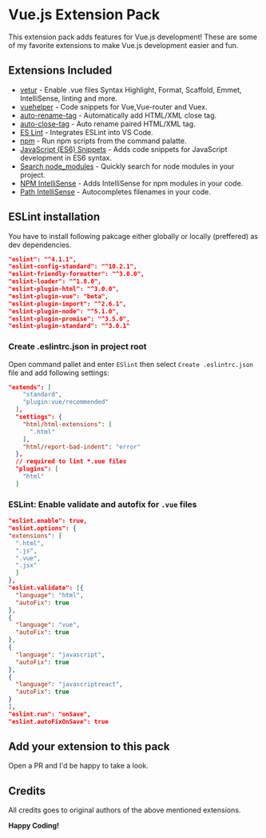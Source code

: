 # Vue.js Extension Pack

This extension pack adds features for Vue.js development! These are some of my favorite extensions to make Vue.js development easier and fun.

## Extensions Included

* [vetur](https://marketplace.visualstudio.com/items?itemName=octref.vetur) - Enable .vue files Syntax Highlight, Format, Scaffold, Emmet, IntelliSense, linting and more.
* [vuehelper](https://marketplace.visualstudio.com/items?itemName=oysun.vuehelper) - Code snippets for Vue,Vue-router and Vuex.
* [auto-rename-tag](https://marketplace.visualstudio.com/items?itemName=formulahendry.auto-rename-tag) - Automatically add HTML/XML close tag.
* [auto-close-tag](https://marketplace.visualstudio.com/items?itemName=formulahendry.auto-close-tag) - Auto rename paired HTML/XML tag.
* [ES Lint](https://marketplace.visualstudio.com/items?itemName=dbaeumer.vscode-eslint) - Integrates ESLint into VS Code.
* [npm](https://marketplace.visualstudio.com/items?itemName=eg2.vscode-npm-script) - Run npm scripts from the command palatte.
* [JavaScript (ES6) Snippets](https://marketplace.visualstudio.com/items?itemName=xabikos.JavaScriptSnippets) - Adds code snippets for JavaScript development in ES6 syntax.
* [Search node_modules](https://marketplace.visualstudio.com/items?itemName=jasonnutter.search-node-modules) - Quickly search for node modules in your project.
* [NPM IntelliSense](https://marketplace.visualstudio.com/items?itemName=christian-kohler.npm-intellisense) - Adds IntelliSense for npm modules in your code.
* [Path IntelliSense](https://marketplace.visualstudio.com/items?itemName=christian-kohler.path-intellisense) - Autocompletes filenames in your code.

## ESLint installation

You have to install following pakcage either globally or locally (preffered) as dev dependencies.

``` json
"eslint": "^4.1.1",
"eslint-config-standard": "^10.2.1",
"eslint-friendly-formatter": "^3.0.0",
"eslint-loader": "^1.8.0",
"eslint-plugin-html": "^3.0.0",
"eslint-plugin-vue": "beta",
"eslint-plugin-import": "^2.6.1",
"eslint-plugin-node": "^5.1.0",
"eslint-plugin-promise": "^3.5.0",
"eslint-plugin-standard": "^3.0.1"
```

### Create .eslintrc.json in project root

Open command pallet and enter `ESlint` then select `Create .eslintrc.json` file and add following settings:

``` json
"extends": [
    "standard",
    "plugin:vue/recommended"
  ],
  "settings": {
    "html/html-extensions": [
      ".html"
    ],
    "html/report-bad-indent": "error"
  },
  // required to lint *.vue files
  "plugins": [
    "html"
  ]
```

### ESLint: Enable validate and autofix for `.vue` files

``` json
"eslint.enable": true,
"eslint.options": {
"extensions": [
  ".html",
  ".js",
  ".vue",
  ".jsx"
  ]
},
"eslint.validate": [{
  "language": "html",
  "autoFix": true
},
{
  "language": "vue",
  "autoFix": true
},
{
  "language": "javascript",
  "autoFix": true
},
{
  "language": "javascriptreact",
  "autoFix": true
}
],
"eslint.run": "onSave",
"eslint.autoFixOnSave": true
```

## Add your extension to this pack

Open a PR and I'd be happy to take a look.

## Credits

All credits goes to original authors of the above mentioned extensions.

**Happy Coding!**
